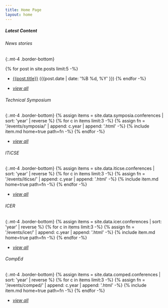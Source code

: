 ```yaml
---
title: Home Page
layout: home
---
```

##### Latest Content

###### News stories
{:.mt-4 .border-bottom}

{% for post in site.posts limit:5 -%}
* <a href="{{post.url | relative_url }}">{{post.title}}</a> ({{post.date | date: '%B %d, %Y' }})
{% endfor -%}
- [*view all*](news/index.html)

###### Technical Symposium
{:.mt-4 .border-bottom}
{% assign items = site.data.symposia.conferences | sort: 'year' | reverse %}
{% for c in items limit:3 -%}
    {% assign fn = '/events/symposia/' | append: c.year | append: '.html' -%}
    {% include item.md home=true path=fn -%}
{% endfor -%}
- [*view all*](events/symposia/conferences.html)

###### ITiCSE
{:.mt-4 .border-bottom}
{% assign items = site.data.iticse.conferences | sort: 'year' | reverse %}
{% for c in items limit:3 -%}
    {% assign fn = '/events/iticse/' | append: c.year | append: '.html' -%}
    {% include item.md home=true path=fn -%}
{% endfor -%}
- [*view all*](events/iticse/conferences.html)

###### ICER
{:.mt-4 .border-bottom}
{% assign items = site.data.icer.conferences | sort: 'year' | reverse %}
{% for c in items limit:3 -%}
    {% assign fn = '/events/icer/' | append: c.year | append: '.html' -%}
    {% include item.md home=true path=fn -%}
{% endfor -%}
- [*view all*](events/icer/conferences.html)

###### CompEd
{:.mt-4 .border-bottom}
{% assign items = site.data.comped.conferences | sort: 'year' | reverse %}
{% for c in items limit:3 -%}
    {% assign fn = '/events/comped/' | append: c.year | append: '.html' -%}
    {% include item.md home=true path=fn -%}
{% endfor -%}
- [*view all*](events/comped/conferences.html)
